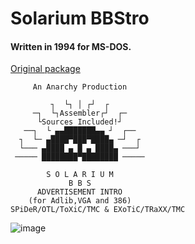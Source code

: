 # Solarium BBStro

#### Written in 1994 for MS-DOS.

[Original package](https://defacto2.net/f/b028bec)

```
     An Anarchy Production

         ┐  └┐ │ ┌┘  ┌
     ─┐  └┐Assembler┌┘  ┌─
      └Sources Included!┘
   ──┐  └ ▄▄███████▄▄ ┘  ┌──
  ┐  └─ ▄████▀███▀████▄ ─┘  ┌
  └─── ▄████ ▄ █ ▄ ████▄ ───┘
 ───── ████████▀████████ ─────

        S O L A R I U M
             B B S
      ADVERTISEMENT INTRO
    (for Adlib,VGA and 386)
SPiDeR/OTL/ToXiC/TMC & EXoTiC/TRaXX/TMC
```

![image](https://user-images.githubusercontent.com/513842/170977742-1c4cb5ae-aa52-4e02-ab64-1761b02a811e.png)
